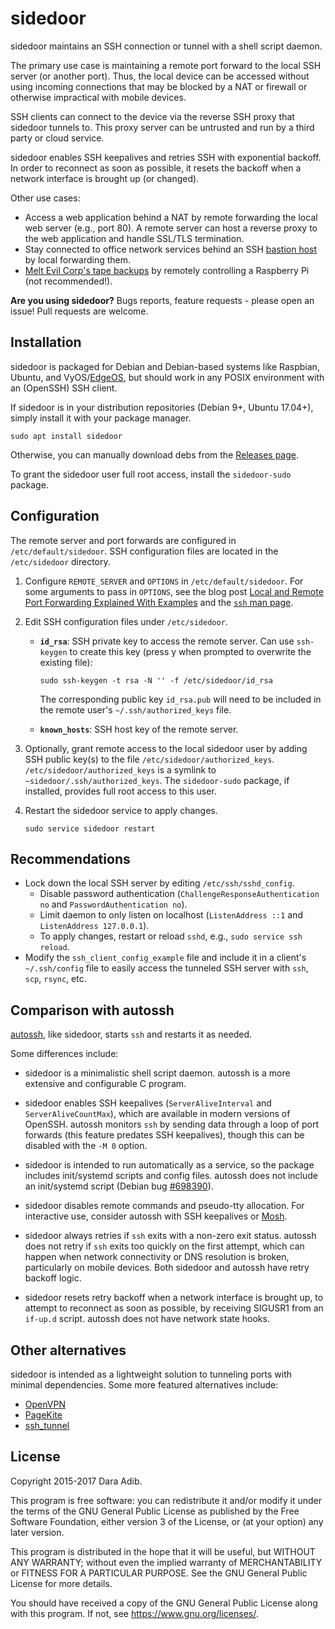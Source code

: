 # sidedoor

sidedoor maintains an SSH connection or tunnel
with a shell script daemon.

The primary use case is maintaining a remote port forward
to the local SSH server (or another port). Thus, the local
device can be accessed without using incoming connections
that may be blocked by a NAT or firewall or otherwise
impractical with mobile devices.

SSH clients can connect to the device via the reverse SSH proxy
that sidedoor tunnels to. This proxy server can be untrusted
and run by a third party or cloud service.

sidedoor enables SSH keepalives and retries SSH with
exponential backoff. In order to reconnect as soon as possible,
it resets the backoff when a network interface is brought up
(or changed).

Other use cases:

 * Access a web application behind a NAT by remote forwarding the
   local web server (e.g., port 80).
   A remote server can host a reverse proxy to the web application
   and handle SSL/TLS termination.
 * Stay connected to office network services behind an
   SSH [bastion host](https://en.wikipedia.org/wiki/Bastion_host)
   by local forwarding them.
 * [Melt Evil Corp's tape backups][mrrobot]
   by remotely controlling a Raspberry Pi (not recommended!).

**Are you using sidedoor?**
Bugs reports, feature requests - please open an issue!
Pull requests are welcome.

## Installation

sidedoor is packaged for Debian and Debian-based systems like
Raspbian, Ubuntu, and VyOS/[EdgeOS][edgeos],
but should work in any POSIX environment with an (OpenSSH) SSH client.

If sidedoor is in your distribution repositories (Debian 9+, Ubuntu 17.04+),
simply install it with your package manager.

    sudo apt install sidedoor

Otherwise, you can manually download debs from the
[Releases page](https://github.com/daradib/sidedoor/releases).

To grant the sidedoor user full root access,
install the `sidedoor-sudo` package.

## Configuration

The remote server and port forwards are configured in `/etc/default/sidedoor`.
SSH configuration files are located in the `/etc/sidedoor` directory.

 1. Configure `REMOTE_SERVER` and `OPTIONS` in `/etc/default/sidedoor`.
    For some arguments to pass in `OPTIONS`, see the blog post
    [Local and Remote Port Forwarding Explained With Examples][portforwarding]
    and the [`ssh` man page](https://linux.die.net/man/1/ssh).
 2. Edit SSH configuration files under `/etc/sidedoor`.
    - **`id_rsa`**: SSH private key to access the remote server.
      Can use `ssh-keygen` to create this key
      (press y when prompted to overwrite the existing file):

          sudo ssh-keygen -t rsa -N '' -f /etc/sidedoor/id_rsa

      The corresponding public key `id_rsa.pub` will need to be included in
      the remote user's `~/.ssh/authorized_keys` file.
    - **`known_hosts`**: SSH host key of the remote server.
 3. Optionally, grant remote access to the local sidedoor user by adding
    SSH public key(s) to the file `/etc/sidedoor/authorized_keys`.
    `/etc/sidedoor/authorized_keys` is a symlink to
    `~sidedoor/.ssh/authorized_keys`.
    The `sidedoor-sudo` package, if installed, provides full root access
    to this user.

 4. Restart the sidedoor service to apply changes.

        sudo service sidedoor restart

## Recommendations

 * Lock down the local SSH server by editing `/etc/ssh/sshd_config`.
   - Disable password authentication
     (`ChallengeResponseAuthentication no` and `PasswordAuthentication no`).
   - Limit daemon to only listen on localhost
     (`ListenAddress ::1` and `ListenAddress 127.0.0.1`).
   - To apply changes, restart or reload `sshd`, e.g.,
     `sudo service ssh reload`.
 * Modify the `ssh_client_config_example` file and include it in a client's
   `~/.ssh/config` file to easily access the tunneled SSH server
   with `ssh`, `scp`, `rsync`, etc.

## Comparison with autossh

[autossh](http://www.harding.motd.ca/autossh/), like sidedoor,
starts `ssh` and restarts it as needed.

Some differences include:

 * sidedoor is a minimalistic shell script daemon.
   autossh is a more extensive and configurable C program.

 * sidedoor enables SSH keepalives
   (`ServerAliveInterval` and `ServerAliveCountMax`),
   which are available in modern versions of OpenSSH.
   autossh monitors `ssh` by sending data through
   a loop of port forwards (this feature predates SSH keepalives),
   though this can be disabled with the `-M 0` option.

 * sidedoor is intended to run automatically as a service,
   so the package includes init/systemd scripts and config files.
   autossh does not include an init/systemd script
   (Debian bug [#698390](https://bugs.debian.org/698390)).

 * sidedoor disables remote commands and pseudo-tty allocation.
   For interactive use, consider autossh with SSH keepalives
   or [Mosh](https://mosh.org/).

 * sidedoor always retries if `ssh` exits with a non-zero exit status.
   autossh does not retry if `ssh` exits too quickly on the first attempt,
   which can happen when network connectivity or DNS resolution
   is broken, particularly on mobile devices.
   Both sidedoor and autossh have retry backoff logic.

 * sidedoor resets retry backoff when a network interface is brought up,
   to attempt to reconnect as soon as possible, by receiving SIGUSR1
   from an `if-up.d` script. autossh does not have network state hooks.

## Other alternatives

sidedoor is intended as a lightweight solution to tunneling ports
with minimal dependencies. Some more featured alternatives include:

 * [OpenVPN](https://en.wikipedia.org/wiki/OpenVPN)
 * [PageKite](https://github.com/pagekite/PyPagekite/)
 * [ssh_tunnel](http://sshtunnel.sourceforge.net/)

## License

Copyright 2015-2017 Dara Adib.

This program is free software: you can redistribute it and/or modify
it under the terms of the GNU General Public License as published by
the Free Software Foundation, either version 3 of the License, or
(at your option) any later version.

This program is distributed in the hope that it will be useful,
but WITHOUT ANY WARRANTY; without even the implied warranty of
MERCHANTABILITY or FITNESS FOR A PARTICULAR PURPOSE.  See the
GNU General Public License for more details.

You should have received a copy of the GNU General Public License
along with this program.  If not, see <https://www.gnu.org/licenses/>.

[mrrobot]: https://www.forbes.com/sites/abigailtracy/2015/07/15/hacking-the-hacks-mr-robot-episode-four-sam-esmail/
[edgeos]: https://help.ubnt.com/hc/en-us/articles/205202560-EdgeMAX-Add-other-Debian-packages-to-EdgeOS
[portforwarding]: https://blog.trackets.com/2014/05/17/ssh-tunnel-local-and-remote-port-forwarding-explained-with-examples.html
